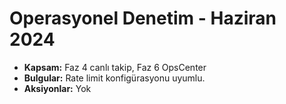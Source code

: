 # Operasyonel Denetim - Haziran 2024

- **Kapsam:** Faz 4 canlı takip, Faz 6 OpsCenter
- **Bulgular:** Rate limit konfigürasyonu uyumlu.
- **Aksiyonlar:** Yok

